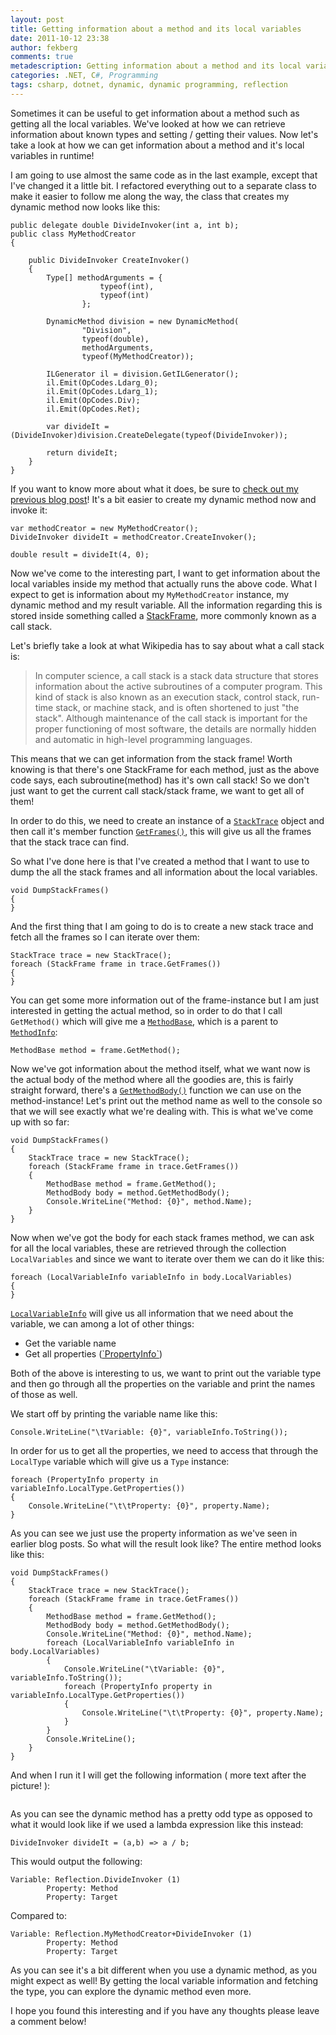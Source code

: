 ```yaml
---
layout: post
title: Getting information about a method and its local variables
date: 2011-10-12 23:38
author: fekberg
comments: true
metadescription: Getting information about a method and its local variables
categories: .NET, C#, Programming
tags: csharp, dotnet, dynamic, dynamic programming, reflection
---
```

Sometimes it can be useful to get information about a method such as getting all the local variables. We've looked at how we can retrieve information about known types and setting / getting their values. Now let's take a look at how we can get information about a method and it's local variables in runtime!<!--excerpt-->

I am going to use almost the same code as in the last example, except that I've changed it a little bit. I refactored everything out to a separate class to make it easier to follow me along the way, the class that creates my dynamic method now looks like this:

    public delegate double DivideInvoker(int a, int b);
    public class MyMethodCreator
    {
       
        public DivideInvoker CreateInvoker()
        {
            Type[] methodArguments = { 
                        typeof(int), 
                        typeof(int)
                    };

            DynamicMethod division = new DynamicMethod(
                    "Division",
                    typeof(double),
                    methodArguments,
                    typeof(MyMethodCreator));

            ILGenerator il = division.GetILGenerator();
            il.Emit(OpCodes.Ldarg_0);
            il.Emit(OpCodes.Ldarg_1);
            il.Emit(OpCodes.Div);
            il.Emit(OpCodes.Ret);

            var divideIt = (DivideInvoker)division.CreateDelegate(typeof(DivideInvoker));

            return divideIt;
        }
    }

If you want to know more about what it does, be sure to <a href="http://cdn.filipekberg.se/2011/10/11/creating-static-methods-at-runtime/">check out my previous blog post</a>! It's a bit easier to create my dynamic method now and invoke it:

    var methodCreator = new MyMethodCreator();
    DivideInvoker divideIt = methodCreator.CreateInvoker();

    double result = divideIt(4, 0);

Now we've come to the interesting part, I want to get information about the local variables inside my method that actually runs the above code. What I expect to get is information about my `MyMethodCreator` instance, my dynamic method and my result variable. All the information regarding this is stored inside something called a <a href="http://msdn.microsoft.com/en-us/library/system.diagnostics.stackframe.aspx">StackFrame</a>, more commonly known as a call stack.

Let's briefly take a look at what Wikipedia has to say about what a call stack is:

<blockquote>In computer science, a call stack is a stack data structure that stores information about the active subroutines of a computer program. This kind of stack is also known as an execution stack, control stack, run-time stack, or machine stack, and is often shortened to just "the stack". Although maintenance of the call stack is important for the proper functioning of most software, the details are normally hidden and automatic in high-level programming languages.</blockquote>

This means that we can get information from the stack frame! Worth knowing is that there's one StackFrame for each method, just as the above code says, each subroutine(method) has it's own call stack! So we don't just want to get the current call stack/stack frame, we want to get all of them!

In order to do this, we need to create an instance of a <a href="http://msdn.microsoft.com/en-us/library/yhs34xdh(v=VS.100).aspx">`StackTrace`</a> object and then call it's member function <a href="http://msdn.microsoft.com/en-us/library/system.diagnostics.stacktrace.getframes.aspx">`GetFrames()`</a>, this will give us all the frames that the stack trace can find.

So what I've done here is that I've created a method that I want to use to dump the all the stack frames and all information about the local variables.

    void DumpStackFrames()
    {
    }

And the first thing that I am going to do is to create a new stack trace and fetch all the frames so I can iterate over them:

    StackTrace trace = new StackTrace();
    foreach (StackFrame frame in trace.GetFrames())
    {
    }

You can get some more information out of the frame-instance but I am just interested in getting the actual method, so in order to do that I call `GetMethod()` which will give me a <a href="http://msdn.microsoft.com/en-us/library/system.reflection.methodbase.aspx">`MethodBase`</a>, which is a parent to <a href="http://msdn.microsoft.com/en-us/library/system.reflection.methodinfo.aspx">`MethodInfo`</a>:

    MethodBase method = frame.GetMethod();

Now we've got information about the method itself, what we want now is the actual body of the method where all the goodies are, this is fairly straight forward, there's a <a href="http://msdn.microsoft.com/en-us/library/system.reflection.methodbase.getmethodbody.aspx">`GetMethodBody()`</a> function we can use on the method-instance! Let's print out the method name as well to the console so that we will see exactly what we're dealing with. This is what we've come up with so far:

    void DumpStackFrames()
    {
        StackTrace trace = new StackTrace();
        foreach (StackFrame frame in trace.GetFrames())
        {
            MethodBase method = frame.GetMethod();
            MethodBody body = method.GetMethodBody();
            Console.WriteLine("Method: {0}", method.Name);
        }
    }

Now when we've got the body for each stack frames method, we can ask for all the local variables, these are retrieved through the collection `LocalVariables` and since we want to iterate over them we can do it like this:

    foreach (LocalVariableInfo variableInfo in body.LocalVariables)
    {
    }

<a href="http://msdn.microsoft.com/en-us/library/system.reflection.localvariableinfo.aspx">`LocalVariableInfo`</a> will give us all information that we need about the variable, we can among a lot of other things:
<ul>
	<li>Get the variable name</li>
	<li>Get all properties (<a href="http://msdn.microsoft.com/en-us/library/system.reflection.propertyinfo.aspx">`PropertyInfo`</a>)</li>
</ul>

Both of the above is interesting to us, we want to print out the variable type and then go through all the properties on the variable and print the names of those as well.

We start off by printing the variable name like this: 

    Console.WriteLine("\tVariable: {0}", variableInfo.ToString());

In order for us to get all the properties, we need to access that through the `LocalType` variable which will give us a `Type` instance:

    foreach (PropertyInfo property in variableInfo.LocalType.GetProperties())
    {
        Console.WriteLine("\t\tProperty: {0}", property.Name);
    }

As you can see we just use the property information as we've seen in earlier blog posts. So what will the result look like? The entire method looks like this:

    void DumpStackFrames()
    {
        StackTrace trace = new StackTrace();
        foreach (StackFrame frame in trace.GetFrames())
        {
            MethodBase method = frame.GetMethod();
            MethodBody body = method.GetMethodBody();
            Console.WriteLine("Method: {0}", method.Name);
            foreach (LocalVariableInfo variableInfo in body.LocalVariables)
            {
                Console.WriteLine("\tVariable: {0}", variableInfo.ToString());
                foreach (PropertyInfo property in variableInfo.LocalType.GetProperties())
                {
                    Console.WriteLine("\t\tProperty: {0}", property.Name);
                }
            }
            Console.WriteLine();
        }
    }

And when I run it I will get the following information ( more text after the picture! ):

<img src="http://dl.dropbox.com/u/4396175/DumpStackFrames.png" alt="" />

As you can see the dynamic method has a pretty odd type as opposed to what it would look like if we used a lambda expression like this instead:

    DivideInvoker divideIt = (a,b) => a / b;

This would output the following:

    Variable: Reflection.DivideInvoker (1)
            Property: Method
            Property: Target

Compared to:

    Variable: Reflection.MyMethodCreator+DivideInvoker (1)
            Property: Method
            Property: Target

As you can see it's a bit different when you use a dynamic method, as you might expect as well! By getting the local variable information and fetching the type, you can explore the dynamic method even more.

I hope you found this interesting and if you have any thoughts please leave a comment below!
